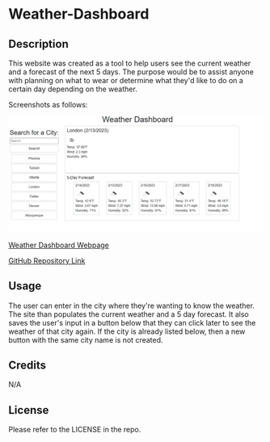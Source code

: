 # Weather-Dashboard

## Description

This website was created as a tool to help users see the current weather and a forecast of the next 5 days. The purpose would be to assist anyone with planning on what to wear or determine what they'd like to do on a certain day depending on the weather.

Screenshots as follows:

![Screenshot](./Assets/Images/Screenshot.jpg)



[Weather Dashboard Webpage](https://jmcdlungren.github.io/Weather-Dashboard/)

[GitHub Repository Link](https://github.com/jmcdlungren/Weather-Dashboard)

## Usage

The user can enter in the city where they're wanting to know the weather. The site than populates the current weather and a 5 day forecast. It also saves the user's input in a button below that they can click later to see the weather of that city again. If the city is already listed below, then a new button with the same city name is not created.


## Credits

N/A

## License

Please refer to the LICENSE in the repo.